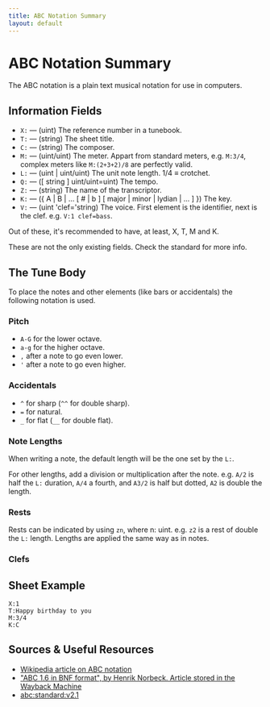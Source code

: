 ```yaml
---
title: ABC Notation Summary
layout: default
---
```


# ABC Notation Summary

The ABC notation is a plain text musical notation for use in computers.

## Information Fields

- `X:` &#x2014; (uint) The reference number in a tunebook.
- `T:` &#x2014; (string) The sheet title.
- `C:` &#x2014; (string) The composer.
- `M:` &#x2014; (uint/uint) The meter. Appart from standard meters, e.g. `M:3/4`,
  complex meters like `M:(2+3+2)/8` are perfectly valid.
- `L:` &#x2014; (uint | uint/uint) The unit note length. 1/4 &#x2261; crotchet.
- `Q:` &#x2014; (\[ string \] uint/uint=uint) The tempo.
- `Z:` &#x2014; (string) The name of the transcriptor.
- `K:` &#x2014; ({ A | B | ... \[ # | b \] \[ major | minor | lydian | ... \] })
  The key.
- `V:` &#x2014; (uint 'clef='string) The voice. First element is the identifier,
  next is the clef. e.g. `V:1 clef=bass`.

Out of these, it's recommended to have, at least, X, T, M and K.

These are not the only existing fields. Check the standard for more info.

## The Tune Body

To place the notes and other elements (like bars or accidentals) the following
notation is used.

### Pitch

- `A-G` for the lower octave.
- `a-g` for the higher octave.
- `,` after a note to go even lower.
- `'` after a note to go even higher.

### Accidentals

- `^` for sharp (`^^` for double sharp).
- `=` for natural.
- `_` for flat (`__` for double flat).

### Note Lengths

When writing a note, the default length will be the one set by the `L:`.

For other lengths, add a division or multiplication after the note. e.g. `A/2`
is half the `L:` duration, `A/4` a fourth, and `A3/2` is half but dotted, `A2`
is double the length.

### Rests

Rests can be indicated by using `zn`, where n: uint. e.g. `z2` is a rest of
double the `L:` length. Lengths are applied the same way as in notes.

### Clefs



## Sheet Example

```
X:1
T:Happy birthday to you
M:3/4
K:C
```

## Sources & Useful Resources

- [Wikipedia article on ABC notation](https://en.wikipedia.org/wiki/ABC_notation)
- ["ABC 1.6 in BNF format", by Henrik Norbeck. Article stored in the Wayback Machine](https://web.archive.org/web/20080309023424/http://www.norbeck.nu/abc/abcbnf.htm)
- [abc\:standard\:v2.1](https://abcnotation.com/wiki/abc:standard:v2.1)
